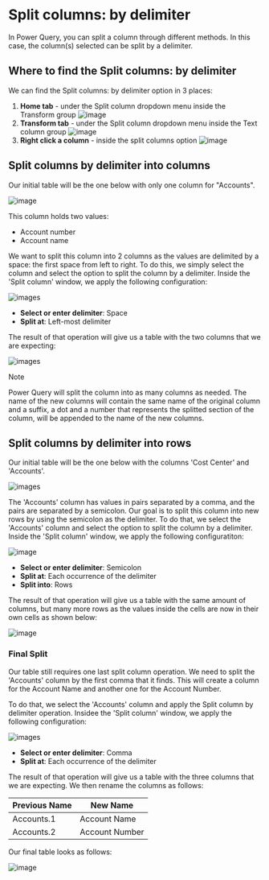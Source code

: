 # Split columns: by delimiter
In Power Query, you can split a column through different methods.
In this case, the column(s) selected can be split by a delimiter.

## Where to find the Split columns: by delimiter
We can find the Split columns: by delimiter option in 3 places:
1. **Home tab** - under the Split column dropdown menu inside the Transform group 
![image](images/me-split-columns-delimiter-icon-home.png)
2. **Transform tab** - under the Split column dropdown menu inside the Text column group
![image](images/me-split-columns-delimiter-icon-transform.png)
3. **Right click a column** - inside the split columns option
![image](images/me-split-columns-delimiter-right-click-icon.png)

## Split columns by delimiter into columns
Our initial table will be the one below with only one column for "Accounts". 

![image](images/me-split-columns-delimiter-into-columns-original.png)

This column holds two values:
* Account number
* Account name 

We want to split this column into 2 columns as the values are delimited by a space: the first space from left to right. 
To do this, we simply select the column and select the option to split the column by a delimiter. Inside the 'Split column' window, we apply the following configuration:

![images](images/me-split-columns-delimiter-into-columns-split-column-window.png)

* **Select or enter delimiter**: Space
* **Split at**: Left-most delimiter

The result of that operation will give us a table with the two columns that we are expecting:

![images](images/me-split-columns-delimiter-into-columns-final.png)

>[!Note]
>Power Query will split the column into as many columns as needed. The name of the new columns will contain the same name of the original column and a suffix, a dot and a number that represents the splitted section of the column, will be appended to the name of the new columns. 

## Split columns by delimiter into rows
Our initial table will be the one below with the columns 'Cost Center' and 'Accounts'. 

![images](images/me-split-columns-delimiter-into-rows-original.png)

The 'Accounts' column has values in pairs separated by a comma, and the pairs are separated by a semicolon. Our goal is to split this column into new rows by using the semicolon as the delimiter.
To do that, we select the 'Accounts' column and select the option to split the column by a delimiter. Inside the 'Split column' window, we apply the following configuratiton:

![image](images/me-split-columns-delimiter-into-rows-split-column-window.png)

* **Select or enter delimiter**: Semicolon
* **Split at**: Each occurrence of the delimiter
* **Split into**: Rows

The result of that operation will give us a table with the same amount of columns, but many more rows as the values inside the cells are now in their own cells as shown below:

![image](images/me-split-columns-delimiter-into-rows-final.png)

### Final Split

Our table still requires one last split column operation. We need to split the 'Accounts' column by the first comma that it finds. This will create a column for the Account Name and another one for the Account Number.

To do that, we select the 'Accounts' column and apply the Split column by delimiter operation. Insidee the 'Split column' window, we apply the following configuration:

![images](images/me-split-columns-delimiter-into-rows-into-columns-split-window.png)

* **Select or enter delimiter**: Comma
* **Split at**: Each occurrence of the delimiter

The result of that operation will give us a table with the three columns that we are expecting. We then rename the columns as follows:

Previous Name | New Name 
--------------|----------
Accounts.1 | Account Name
Accounts.2 | Account Number

Our final table looks as follows:

![image](images/me-split-columns-delimiter-into-rows-into-columns-final.png)
